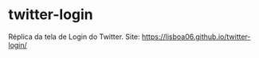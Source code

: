 # twitter-login
 Réplica da tela de Login do Twitter.
 Site: https://lisboa06.github.io/twitter-login/
